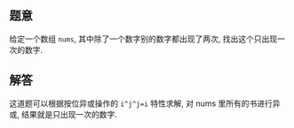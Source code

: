 ## 题意

给定一个数组 `nums`, 其中除了一个数字别的数字都出现了两次, 找出这个只出现一次的数字.

## 解答

这道题可以根据按位异或操作的 `i^j^j=i` 特性求解, 对 nums 里所有的书进行异或, 结果就是只出现一次的数字.